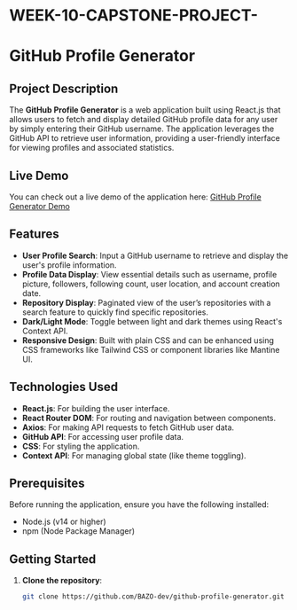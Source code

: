 # WEEK-10-CAPSTONE-PROJECT-
# GitHub Profile Generator

## Project Description

The **GitHub Profile Generator** is a web application built using React.js that allows users to fetch and display detailed GitHub profile data for any user by simply entering their GitHub username. The application leverages the GitHub API to retrieve user information, providing a user-friendly interface for viewing profiles and associated statistics.

## Live Demo

You can check out a live demo of the application here: [GitHub Profile Generator Demo](http://localhost:3000/)

## Features

- **User Profile Search**: Input a GitHub username to retrieve and display the user's profile information.
- **Profile Data Display**: View essential details such as username, profile picture, followers, following count, user location, and account creation date.
- **Repository Display**: Paginated view of the user’s repositories with a search feature to quickly find specific repositories.
- **Dark/Light Mode**: Toggle between light and dark themes using React's Context API.
- **Responsive Design**: Built with plain CSS and can be enhanced using CSS frameworks like Tailwind CSS or component libraries like Mantine UI.

## Technologies Used

- **React.js**: For building the user interface.
- **React Router DOM**: For routing and navigation between components.
- **Axios**: For making API requests to fetch GitHub user data.
- **GitHub API**: For accessing user profile data.
- **CSS**: For styling the application.
- **Context API**: For managing global state (like theme toggling).

## Prerequisites

Before running the application, ensure you have the following installed:

- Node.js (v14 or higher)
- npm (Node Package Manager)

## Getting Started

1. **Clone the repository**:
   ```bash
   git clone https://github.com/BAZO-dev/github-profile-generator.git
